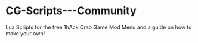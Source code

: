 # CG-Scripts---Community
Lua Scripts for the free 1hAck Crab Game Mod Menu and a guide on how to make your own!
